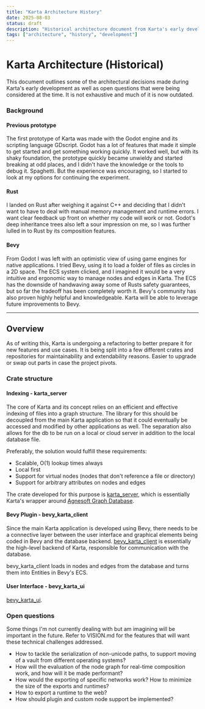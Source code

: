 ```yaml
---
title: "Karta Architecture History"
date: 2025-08-03
status: draft
description: "Historical architecture document from Karta's early development - preserved for context"
tags: ["architecture", "history", "development"]
---
```


<!-- 
WARNING: This is an outdated architecture document from before the monorepo consolidation.
Much of the information here is no longer accurate. For current architecture details, 
see the individual project READMEs:
- karta_server/README.md for backend architecture
- karta_svelte/README.md for frontend architecture

This file is kept for historical reference only.
-->

# Karta Architecture (Historical)

This document outlines some of the architectural decisions made during Karta's early development as well as open questions that were being considered at the time. It is not exhaustive and much of it is now outdated. 

### Background

#### Previous prototype
The first prototype of Karta was made with the Godot engine and its scripting language GDscript. Godot has a lot of features that made it simple to get started and get something working quickly. It worked well, but with its shaky foundation, the prototype quickly became unwieldy and started breaking at odd places, and I didn't have the knowledge or the tools to debug it. Spaghetti. But the experience was encouraging, so I started to look at my options for continuing the experiment.

#### Rust
I landed on Rust after weighing it against C++ and deciding that I didn't want to have to deal with manual memory management and runtime errors. I want clear feedback up front on whether my code will work or not. Godot's deep inheritance trees also left a sour impression on me, so I was further lulled in to Rust by its composition features. 

#### Bevy
From Godot I was left with an optimistic view of using game engines for native applications. I tried Bevy, using it to load a folder of files as circles in a 2D space. The ECS system clicked, and I imagined it would be a very intuitive and ergonomic way to manage nodes and edges in Karta. The ECS has the downside of handwaving away some of Rusts safety guarantees, but so far the tradeoff has been completely worth it. Bevy's community has also proven highly helpful and knowledgeable. Karta will be able to leverage future improvements to Bevy. 

------------------------------------------

## Overview 

As of writing this, Karta is undergoing a refactoring to better prepare it for new features and use cases. It is being split into a few different crates and repositories for maintainability and extendability reasons. Easier to upgrade or swap out parts in case the project pivots. 

### Crate structure

#### Indexing - karta_server

The core of Karta and its concept relies on an efficient and effective indexing of files into a graph structure. The library for this should be decoupled from the main Karta application so that it could eventually be accessed and modified by other applications as well. The separation also allows for the db to be run on a local or cloud server in addition to the local database file. 

Preferably, the solution would fulfill these requirements:
* Scalable, O(1) lookup times always
* Local first
* Support for virtual nodes (nodes that don't reference a file or directory)
* Support for arbitrary attributes on nodes and edges

The crate developed for this purpose is [karta_server](https://github.com/teodosin/karta_server), which is essentially Karta's wrapper around [Agnesoft Graph Database](https://github.com/agnesoft/agdb). 

#### Bevy Plugin - bevy_karta_client

Since the main Karta application is developed using Bevy, there needs to be a connective layer between the user interface and graphical elements being coded in Bevy and the database backend. [bevy_karta_client](https://github.com/teodosin/bevy_karta_client) is essentially the high-level backend of Karta, responsible for communication with the database. 

bevy_karta_client loads in nodes and edges from the database and turns them into Entities in Bevy's ECS. 

#### User Interface - bevy_karta_ui

[bevy_karta_ui](https://github.com/teodosin/bevy_karta_ui).

### Open questions
Some things I'm not currently dealing with but am imagining will be important in the future. Refer to VISION.md for the features that will want these technical challenges addressed. 

* How to tackle the serialization of non-unicode paths, to support moving of a vault from different operating systems?
* How will the evaluation of the node graph for real-time composition work, and how will it be made performant?
* How would the exporting of specific networks work? How to minimize the size of the exports and runtimes? 
* How to export a runtime to the web?
* How should plugin and custom node support be implemented? 

